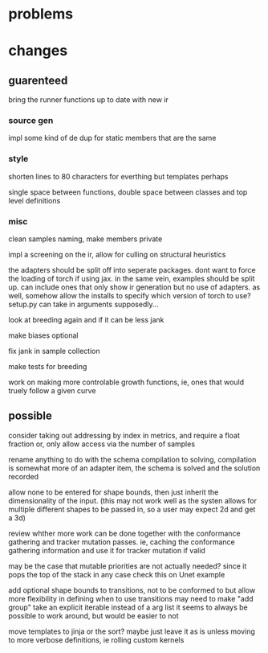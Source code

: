 # problems

# changes

## guarenteed

bring the runner functions up to date with new ir

### source gen

impl some kind of de dup for static members that are the same

### style

shorten lines to 80 characters for everthing but templates perhaps

single space between functions, double space between classes and top level definitions

### misc

clean samples naming, make members private

impl a screening on the ir, allow for culling on structural heuristics

the adapters should be split off into seperate packages. dont want to force the loading of torch if using jax.
in the same vein, examples should be split up. can include ones that only show ir generation but no use of adapters.
as well, somehow allow the installs to specify which version of torch to use? setup.py can take in arguments supposedly...

look at breeding again and if it can be less jank

make biases optional

fix jank in sample collection

make tests for breeding

work on making more controlable growth functions, ie, ones that would truely follow a given curve

## possible

consider taking out addressing by index in metrics, and require a float fraction
or, only allow access via the number of samples

rename anything to do with the schema compilation to solving, compilation is somewhat more of an adapter item, the schema is solved and the solution recorded  

allow none to be entered for shape bounds, then just inherit the dimensionality of the input.
(this may not work well as the systen allows for multiple different shapes to be passed in, so a user may expect 2d and get a 3d)

review whther more work can be done together with the conformance gathering and tracker mutation passes.
ie, caching the conformance gathering information and use it for tracker mutation if valid

may be the case that mutable priorities are not actually needed? since it pops the top of the stack in any case
check this on Unet example

add optional shape bounds to transitions, not to be conformed to but allow more flexibility in defining when to use transitions
may need to make "add group" take an explicit iterable instead of a arg list
it seems to always be possible to work around, but would be easier to not

move templates to jinja or the sort?
maybe just leave it as is unless moving to more verbose definitions, ie rolling custom kernels
